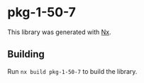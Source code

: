 # pkg-1-50-7

This library was generated with [Nx](https://nx.dev).

## Building

Run `nx build pkg-1-50-7` to build the library.
